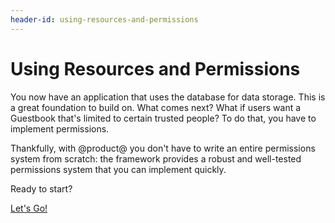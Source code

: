 ```yaml
---
header-id: using-resources-and-permissions
---
```


# Using Resources and Permissions

You now have an application that uses the database for data storage. This is a
great foundation to build on. What comes next? What if users want a Guestbook 
that's limited to certain trusted people? To do that, you have to implement 
permissions. 

Thankfully, with @product@ you don't have to write an entire permissions system 
from scratch: the framework provides a robust and well-tested permissions system 
that you can implement quickly. 

Ready to start? 

<a class="go-link btn btn-primary" href="/develop/tutorials/-/knowledge_base/7-0/configuring-your-permissions-scheme">Let's Go!<span class="icon-circle-arrow-right"></span></a>
